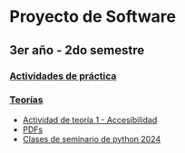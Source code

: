# Proyecto de Software
## 3er año - 2do semestre

### [Actividades de práctica](https://github.com/Pedro0604/3ro-LS-LI-APU/tree/main/2do_semestre/Proyecto/Practicas/Actividades-de-practica)
### [Teorías](https://github.com/Pedro0604/3ro-LS-LI-APU/tree/main/2do_semestre/Proyecto/Teorias)
* [Actividad de teoría 1 - Accesibilidad](https://github.com/Pedro0604/3ro-LS-LI-APU/tree/main/2do_semestre/Proyecto/Teorias/Actividades-de-teoria/Actividad-01-accesibilidad)
* [PDFs](https://github.com/Pedro0604/3ro-LS-LI-APU/tree/main/2do_semestre/Proyecto/Teorias/PDFs)
* [Clases de seminario de python 2024](https://github.com/Pedro0604/3ro-LS-LI-APU/blob/main/2do_semestre/Proyecto/Teorias/Clases-seminario-python-2024.pdf)
